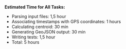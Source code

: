 **Estimated Time for All Tasks:**
* Parsing input files: 1,5 hour
* Associating timestamps with GPS coordinates: 1 hours
* Calculating centroid: 30 min
* Generating GeoJSON output: 30 min
* Writing tests: 1,5 hour
* Total: 5 hours